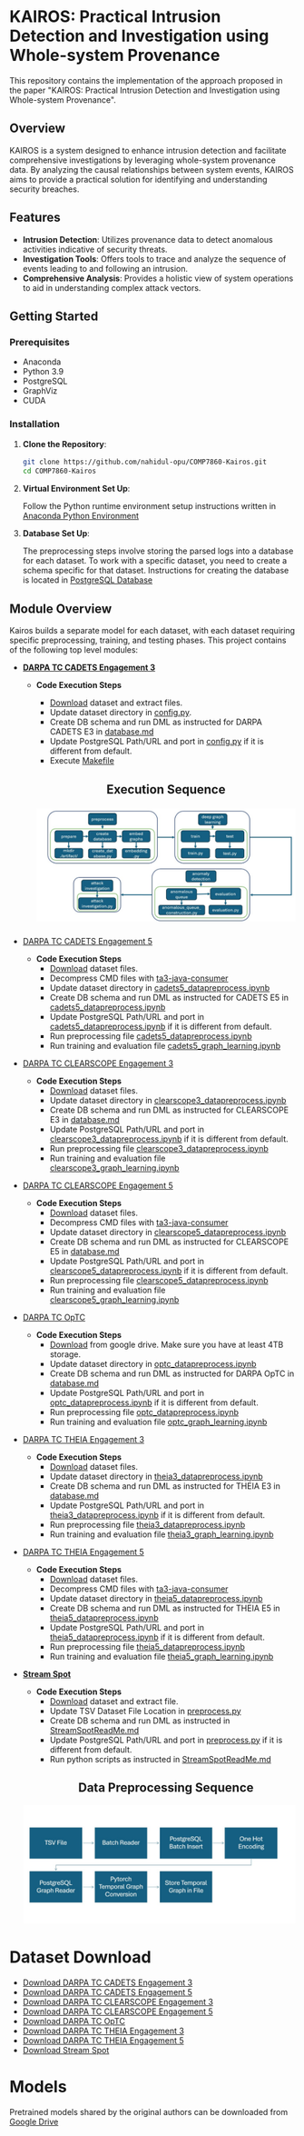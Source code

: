 
# KAIROS: Practical Intrusion Detection and Investigation using Whole-system Provenance

This repository contains the implementation of the approach proposed in the paper "KAIROS: Practical Intrusion Detection and Investigation using Whole-system Provenance".

## Overview

KAIROS is a system designed to enhance intrusion detection and facilitate comprehensive investigations by leveraging whole-system provenance data. By analyzing the causal relationships between system events, KAIROS aims to provide a practical solution for identifying and understanding security breaches.

## Features

- **Intrusion Detection**: Utilizes provenance data to detect anomalous activities indicative of security threats.
- **Investigation Tools**: Offers tools to trace and analyze the sequence of events leading to and following an intrusion.
- **Comprehensive Analysis**: Provides a holistic view of system operations to aid in understanding complex attack vectors.

## Getting Started


### Prerequisites

- Anaconda
- Python 3.9
- PostgreSQL
- GraphViz
- CUDA

### Installation

1. **Clone the Repository**:
   ```bash
   git clone https://github.com/nahidul-opu/COMP7860-Kairos.git
   cd COMP7860-Kairos
   ```

2. **Virtual Environment Set Up**:

   Follow the Python runtime environment setup instructions written in [Anaconda Python Environment](DARPA/settings/environment-settings.md)
3. **Database Set Up**:

   The preprocessing steps involve storing the parsed logs into a database for each dataset. To work with a specific dataset, you need to create a schema specific for that dataset. Instructions for creating the database is located in [PostgreSQL Database](DARPA/settings/database.md)


## Module Overview
Kairos builds a separate model for each dataset, with each dataset requiring specific preprocessing, training, and testing phases. This project contains of the following top level modules:



[//]: # (- **Unix Environment**)
- **[DARPA TC CADETS Engagement 3](DARPA/CADETS_E3)**
  - **Code Execution Steps**
    - [Download](https://drive.google.com/drive/u/0/folders/179uDuz62Aw61Ehft6MoJCpPeBEz16VFy) dataset and extract files.
    - Update dataset directory in [config.py](DARPA/CADETS_E3/config.py).
    - Create DB schema and run DML as instructed for DARPA CADETS E3 in [database.md](DARPA/settings/database.md)
    - Update PostgreSQL Path/URL and port in [config.py](DARPA/CADETS_E3/config.py)  if it is different from default.
    - Execute [Makefile](DARPA/CADETS_E3/Makefile)
  
    <h2 align="center">Execution Sequence</h>

    ![cadets-e33-execution-sequence.png](doc/image/cadets-e33-execution-sequence.png)
- [DARPA TC CADETS  Engagement 5](DARPA/CADETS_E5)
  - **Code Execution Steps**
     - [Download](https://drive.google.com/drive/u/0/folders/1YOaC0SMGjBnrT9952EwmKKngQkBYf4hY) dataset files.
     - Decompress CMD files with [ta3-java-consumer](https://github.com/darpa-i2o/Transparent-Computing/blob/master/README-E3.md)
     - Update dataset directory in [cadets5_datapreprocess.ipynb](DARPA/CADETS_E5/cadets5_datapreprocess.ipynb)
     - Create DB schema and run DML as instructed for CADETS E5 in [cadets5_datapreprocess.ipynb](DARPA/CADETS_E5/cadets5_datapreprocess.ipynb)
     - Update PostgreSQL Path/URL and port in [cadets5_datapreprocess.ipynb](DARPA/CADETS_E5/cadets5_datapreprocess.ipynb)  if it is different from default.
     - Run preprocessing file [cadets5_datapreprocess.ipynb](DARPA/CADETS_E5/cadets5_datapreprocess.ipynb)
     - Run training and evaluation file [cadets5_graph_learning.ipynb](DARPA/CADETS_E5/cadets5_graph_learning.ipynb)
- [DARPA TC CLEARSCOPE  Engagement 3](DARPA/CLEARSCOPE_E3)
    - **Code Execution Steps**
      - [Download](https://drive.google.com/drive/u/0/folders/1cbOHa5_dlu0XF8od5YKKqCGOawHzqaT_) dataset files.
      - Update dataset directory in [clearscope3_datapreprocess.ipynb](DARPA/CLEARSCOPE_E3/clearscope3_datapreprocess.ipynb)
      - Create DB schema and run DML as instructed for CLEARSCOPE E3 in [database.md](DARPA/settings/database.md)
      - Update PostgreSQL Path/URL and port in  [clearscope3_datapreprocess.ipynb](DARPA/CLEARSCOPE_E3/clearscope3_datapreprocess.ipynb) if it is different from default.
      - Run preprocessing file [clearscope3_datapreprocess.ipynb](DARPA/CLEARSCOPE_E3/clearscope3_datapreprocess.ipynb)
      - Run training and evaluation file [clearscope3_graph_learning.ipynb](DARPA/CLEARSCOPE_E3/clearscope3_graph_learning.ipynb)
- [DARPA TC CLEARSCOPE  Engagement 5](DARPA/CLEARSCOPE_E5)
  - **Code Execution Steps**
    - [Download](https://drive.google.com/drive/u/0/folders/1S-LrRdu1tCjUMQA_VdKj_OXWs4BA7Hk_) dataset files.
    - Decompress CMD files with [ta3-java-consumer](https://github.com/darpa-i2o/Transparent-Computing/blob/master/README-E3.md)
    - Update dataset directory in [clearscope5_datapreprocess.ipynb](DARPA/CLEARSCOPE_E5/clearscope5_datapreprocess.ipynb)
    - Create DB schema and run DML as instructed for CLEARSCOPE E5 in [database.md](DARPA/settings/database.md)
    - Update PostgreSQL Path/URL and port in  [clearscope5_datapreprocess.ipynb](DARPA/CLEARSCOPE_E5/clearscope5_datapreprocess.ipynb) if it is different from default.
    - Run preprocessing file [clearscope5_datapreprocess.ipynb](DARPA/CLEARSCOPE_E5/clearscope5_datapreprocess.ipynb)
    - Run training and evaluation file [clearscope5_graph_learning.ipynb](DARPA/CLEARSCOPE_E5/clearscope5_graph_learning.ipynb)
- [DARPA TC OpTC](DARPA/OpTC)
  - **Code Execution Steps**
    - [Download](https://drive.google.com/drive/u/0/folders/1n3kkS3KR31KUegn42yk3-e6JkZvf0Caa) from google drive. Make sure you have at least 4TB storage.
    - Update dataset directory in [optc_datapreprocess.ipynb](DARPA/OpTC/optc_datapreprocess.ipynb)
    - Create DB schema and run DML as instructed for DARPA OpTC in [database.md](DARPA/settings/database.md)
    - Update PostgreSQL Path/URL and port in [optc_datapreprocess.ipynb](DARPA/OpTC/optc_datapreprocess.ipynb)  if it is different from default.
    - Run preprocessing file [optc_datapreprocess.ipynb](DARPA/OpTC/optc_datapreprocess.ipynb)
    - Run training and evaluation file [optc_graph_learning.ipynb](DARPA/OpTC/optc_graph_learning.ipynb)
- [DARPA TC THEIA  Engagement 3](DARPA/THEIA_E3)
  - **Code Execution Steps**
    - [Download](https://drive.google.com/drive/u/0/folders/1AWXy7GFGJWeJPGzvkT935kTfwBYzjhfC) dataset files.
    - Update dataset directory in [theia3_datapreprocess.ipynb](DARPA/THEIA_E3/theia3_datapreprocess.ipynb)
    - Create DB schema and run DML as instructed for THEIA E3 in [database.md](DARPA/settings/database.md)
    - Update PostgreSQL Path/URL and port in [theia3_datapreprocess.ipynb](DARPA/THEIA_E3/theia3_datapreprocess.ipynb)  if it is different from default.
    - Run preprocessing file [theia3_datapreprocess.ipynb](DARPA/THEIA_E3/theia3_datapreprocess.ipynb)
    - Run training and evaluation file [theia3_graph_learning.ipynb](DARPA/THEIA_E3/theia3_graph_learning.ipynb)
- [DARPA TC THEIA  Engagement 5](DARPA/THEIA_E5)
  - **Code Execution Steps**
     - [Download](https://drive.google.com/drive/u/0/folders/13zdJvC62zsJc2nD7KWxtN9xkk05LdQGw) dataset files.
     - Decompress CMD files with [ta3-java-consumer](https://github.com/darpa-i2o/Transparent-Computing/blob/master/README-E3.md)
     - Update dataset directory in [theia5_datapreprocess.ipynb](DARPA/THEIA_E5/theia5_datapreprocess.ipynb)
     - Create DB schema and run DML as instructed for THEIA E5 in [theia5_datapreprocess.ipynb](DARPA/THEIA_E5/theia5_datapreprocess.ipynb)
     - Update PostgreSQL Path/URL and port in [theia5_datapreprocess.ipynb](DARPA/THEIA_E5/theia5_datapreprocess.ipynb)  if it is different from default.
     - Run preprocessing file [theia5_datapreprocess.ipynb](DARPA/THEIA_E5/theia5_datapreprocess.ipynb)
     - Run training and evaluation file [theia5_graph_learning.ipynb](DARPA/THEIA_E5/theia5_graph_learning.ipynb)
- **[Stream Spot](StreamSpot)**
  - **Code Execution Steps**
      - [Download](https://github.com/sbustreamspot/sbustreamspot-data/blob/master/all.tar.gz) dataset and extract file.
      - Update TSV Dataset File Location in [preprocess.py](StreamSpot/src/preprocess.py)
      - Create DB schema and run DML as instructed in [StreamSpotReadMe.md](StreamSpot/src/README.md)
      - Update PostgreSQL Path/URL and port in [preprocess.py](StreamSpot/src/preprocess.py) if it is different from default.
      - Run python scripts as instructed in [StreamSpotReadMe.md](StreamSpot/src/README.md)
      <h2 align="center">Data Preprocessing Sequence</h>
    
  ![stream-sport-preprocessing-sequence.png](doc/image/stream-sport-preprocessing-sequence.png)

[//]: # (- **Windows Environment**)

[//]: # (  - [CADETS  Engagement 3]&#40;DARPA/WINDOWS/CADETS_E3&#41;)

[//]: # (  - [CADETS  Engagement 5]&#40;DARPA/WINDOWS/CADETS_E5&#41;)

[//]: # (  - [CLEARSCOPE  Engagement 5]&#40;DARPA/WINDOWS/CLEARSCOPE_E5&#41;)

# Dataset Download
- [Download DARPA TC CADETS Engagement 3](https://drive.google.com/drive/u/0/folders/179uDuz62Aw61Ehft6MoJCpPeBEz16VFy)
- [Download DARPA TC CADETS  Engagement 5](https://drive.google.com/drive/u/0/folders/1YOaC0SMGjBnrT9952EwmKKngQkBYf4hY)
- [Download DARPA TC CLEARSCOPE  Engagement 3](https://drive.google.com/drive/u/0/folders/1cbOHa5_dlu0XF8od5YKKqCGOawHzqaT_)
- [Download DARPA TC CLEARSCOPE  Engagement 5](https://drive.google.com/drive/u/0/folders/1S-LrRdu1tCjUMQA_VdKj_OXWs4BA7Hk_)
- [Download DARPA TC OpTC](https://drive.google.com/drive/u/0/folders/1n3kkS3KR31KUegn42yk3-e6JkZvf0Caa)
- [Download DARPA TC THEIA  Engagement 3](https://drive.google.com/drive/u/0/folders/1AWXy7GFGJWeJPGzvkT935kTfwBYzjhfC)
- [Download DARPA TC THEIA  Engagement 5](https://drive.google.com/drive/u/0/folders/13zdJvC62zsJc2nD7KWxtN9xkk05LdQGw)
- [Download Stream Spot](https://github.com/sbustreamspot/sbustreamspot-data/blob/master/all.tar.gz)

# Models
Pretrained models shared by the original authors can be downloaded from [Google Drive](https://drive.google.com/drive/u/0/folders/1YAKoO3G32xlYrCs4BuATt1h_hBvvEB6C)